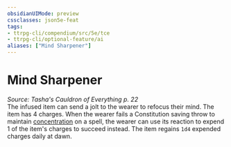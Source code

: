```yaml
---
obsidianUIMode: preview
cssclasses: json5e-feat
tags:
- ttrpg-cli/compendium/src/5e/tce
- ttrpg-cli/optional-feature/ai
aliases: ["Mind Sharpener"]
---
```

# Mind Sharpener
*Source: Tasha's Cauldron of Everything p. 22*  
The infused item can send a jolt to the wearer to refocus their mind. The item has 4 charges. When the wearer fails a Constitution saving throw to maintain [concentration](2-Mechanics/CLI/rules/conditions.md#Concentration) on a spell, the wearer can use its reaction to expend 1 of the item's charges to succeed instead. The item regains `1d4` expended charges daily at dawn.
